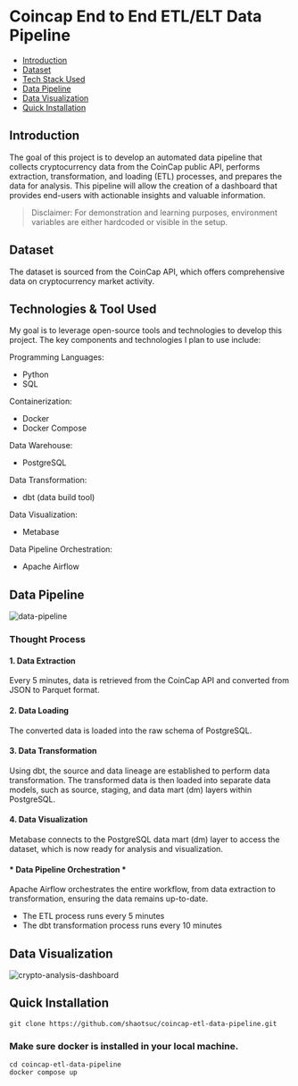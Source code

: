 # Coincap End to End ETL/ELT Data Pipeline

+ [Introduction](#introduction)
+ [Dataset](#dataset)
+ [Tech Stack Used](#technologies--tool-used)
+ [Data Pipeline](#data-pipeline)
+ [Data Visualization](#data-visualization)
+ [Quick Installation](#quick-installation)

## Introduction
The goal of this project is to develop an automated data pipeline that collects cryptocurrency data from the CoinCap public API, performs extraction, transformation, and loading (ETL) processes, and prepares the data for analysis. This pipeline will allow the creation of a dashboard that provides end-users with actionable insights and valuable information.

> Disclaimer: For demonstration and learning purposes, environment variables are either hardcoded or visible in the setup.

## Dataset
The dataset is sourced from the CoinCap API, which offers comprehensive data on cryptocurrency market activity.

## Technologies & Tool Used 
My goal is to leverage open-source tools and technologies to develop this project. The key components and technologies I plan to use include:

Programming Languages:
+ Python
+ SQL

Containerization:
+ Docker
+ Docker Compose

Data Warehouse:
+ PostgreSQL

Data Transformation:
+ dbt (data build tool)

Data Visualization:
+ Metabase

Data Pipeline Orchestration:
+ Apache Airflow

## Data Pipeline
![data-pipeline](/media/coincap_data_pipeline.gif)

### Thought Process

#### 1. Data Extraction
Every 5 minutes, data is retrieved from the CoinCap API and converted from JSON to Parquet format.

#### 2. Data Loading 
The converted data is loaded into the raw schema of PostgreSQL.

#### 3. Data Transformation
Using dbt, the source and data lineage are established to perform data transformation. The transformed data is then loaded into separate data models, such as source, staging, and data mart (dm) layers within PostgreSQL.

#### 4. Data Visualization
Metabase connects to the PostgreSQL data mart (dm) layer to access the dataset, which is now ready for analysis and visualization.

#### * Data Pipeline Orchestration *
Apache Airflow orchestrates the entire workflow, from data extraction to transformation, ensuring the data remains up-to-date.
+ The ETL process runs every 5 minutes
+ The dbt transformation process runs every 10 minutes

## Data Visualization
![crypto-analysis-dashboard](/media/metabase-crypto-analysis-dashboard.png)

## Quick Installation 

```
git clone https://github.com/shaotsuc/coincap-etl-data-pipeline.git
```

### Make sure docker is installed in your local machine.
```
cd coincap-etl-data-pipeline
docker compose up
```
